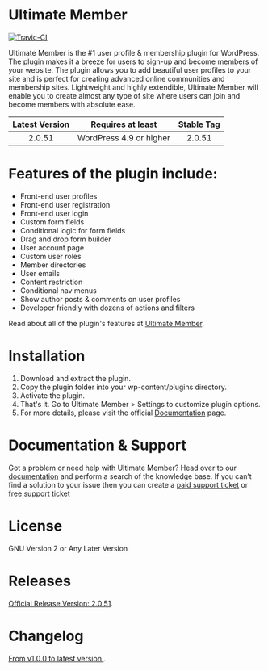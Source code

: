 Ultimate Member 
==============

[![Travic-CI](https://travis-ci.org/ultimatemember/ultimatemember.svg?branch=master)](https://travis-ci.org/ultimatemember/ultimatemember)

Ultimate Member is the #1 user profile & membership plugin for WordPress. The plugin makes it a breeze for users to sign-up and become members of your website. The plugin allows you to add beautiful user profiles to your site and is perfect for creating advanced online communities and membership sites. Lightweight and highly extendible, Ultimate Member will enable you to create almost any type of site where users can join and become members with absolute ease.

| Latest Version |Requires at least|Stable Tag|
| :------------: |:------------:|:------------:|
| 2.0.51 | WordPress 4.9 or higher| 2.0.51 |


Features of the plugin include:
======================
- Front-end user profiles
- Front-end user registration
- Front-end user login
- Custom form fields
- Conditional logic for form fields
- Drag and drop form builder
- User account page
- Custom user roles
- Member directories
- User emails
- Content restriction
- Conditional nav menus
- Show author posts & comments on user profiles
- Developer friendly with dozens of actions and filters

Read about all of the plugin's features at [Ultimate Member](https://ultimatemember.com/).

Installation
======================
1. Download and extract the plugin.
2. Copy the plugin folder into your wp-content/plugins directory.
3. Activate the plugin.
4. That's it. Go to Ultimate Member > Settings to customize plugin options.
5. For more details, please visit the official [Documentation](https://ultimatemember.com/docs/) page.

Documentation & Support
======================
Got a problem or need help with Ultimate Member? Head over to our [documentation](http://docs.ultimatemember.com/) and perform a search of the knowledge base. If you can’t find a solution to your issue then you can create a [paid support ticket](https://ultimatemember.com/support-contact/) or [free support ticket](https://wordpress.org/support/plugin/ultimate-member)


License
====================
GNU Version 2 or Any Later Version

Releases
====================
[Official Release Version: 2.0.51](https://github.com/ultimatemember/ultimatemember/releases/tag/2.0.51).

Changelog
====================
[ From v1.0.0 to latest version ](https://wordpress.org/plugins/ultimate-member/changelog/).


